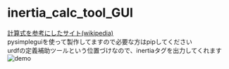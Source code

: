 # inertia_calc_tool_GUI

[計算式を参考にしたサイト(wikipedia)](https://en.wikipedia.org/wiki/List_of_moments_of_inertia#List_of_3D_inertia_tensors)   
pysimpleguiを使って製作してますので必要な方はpipしてください   
urdfの定義補助ツールという位置づけなので、inertiaタグを出力してくれます   
![demo](https://user-images.githubusercontent.com/20347923/89966458-2c985600-dc8a-11ea-9b95-9fe79f85e190.png)


